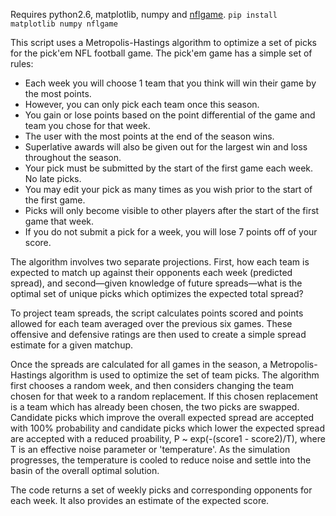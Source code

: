 Requires python2.6, matplotlib, numpy and [nflgame](https://pypi.python.org/pypi/nflgame).
`pip install matplotlib numpy nflgame`

This script uses a Metropolis-Hastings algorithm to optimize a set of picks for the pick'em NFL football game.
The pick'em game has a simple set of rules:

- Each week you will choose 1 team that you think will win their game by the most points.
- However, you can only pick each team once this season.
- You gain or lose points based on the point differential of the game and team you chose for that week.
- The user with the most points at the end of the season wins.
- Superlative awards will also be given out for the largest win and loss throughout the season.
- Your pick must be submitted by the start of the first game each week. No late picks.
- You may edit your pick as many times as you wish prior to the start of the first game.
- Picks will only become visible to other players after the start of the first game that week.
- If you do not submit a pick for a week, you will lose 7 points off of your score.

The algorithm involves two separate projections. First, how each team is expected to match up against their opponents each week (predicted spread), and second—given knowledge of future spreads—what is the optimal set of unique picks which optimizes the expected total spread?

To project team spreads, the script calculates points scored and points allowed for each team averaged over the previous six games. These offensive and defensive ratings are then used to create a simple spread estimate for a given matchup.

Once the spreads are calculated for all games in the season, a Metropolis-Hastings algorithm is used to optimize the set of team picks. The algorithm first chooses a random week, and then considers changing the team chosen for that week to a random replacement. If this chosen replacement is a team which has already been chosen, the two picks are swapped. Candidate picks which improve the overall expected spread are accepted with 100% probability and candidate picks which lower the expected spread are accepted with a reduced proability, P ~ exp(-(score1 - score2)/T), where T is an effective noise parameter or 'temperature'. As the simulation progresses, the temperature is cooled to reduce noise and settle into the basin of the overall optimal solution.

The code returns a set of weekly picks and corresponding opponents for each week. It also provides an estimate of the expected score.
